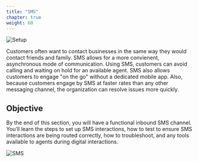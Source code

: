 ```yaml
---
title: "SMS"
chapter: true
weight: 60
---
```


![Setup](/images/SMSsetup-768x300.jpg)


Customers often want to contact businesses in the same way they would contact friends and family. SMS allows for a more convienent, asynchronous mode of communication. Using SMS, customers can avoid calling and waiting on hold for an available agent. SMS also allows customers to engage "on the go" without a dedicated mobile app. Also, because customers engage by SMS at faster rates than any other messaging channel, the organization can resolve issues more quickly.

## Objective

By the end of this section, you will have a functional inbound SMS channel. You’ll learn the steps to set up SMS interactions, how to test to ensure SMS interactions are being routed correctly, how to troubleshoot, and any tools available to agents during digital interactions.

![SMS](/images/sms2.jpg)